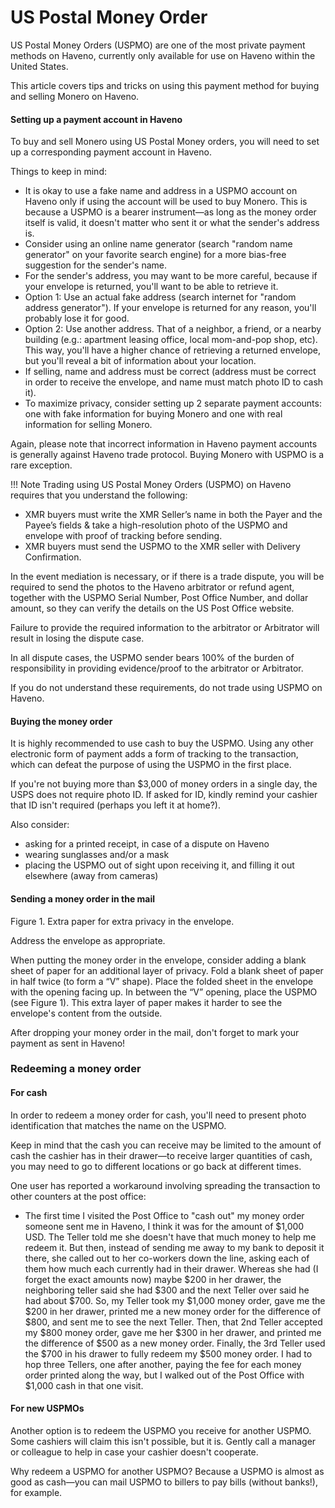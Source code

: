 # US Postal Money Order

US Postal Money Orders (USPMO) are one of the most private payment methods on Haveno, currently only available for use on Haveno within the United States.

This article covers tips and tricks on using this payment method for buying and selling Monero on Haveno.

#### Setting up a payment account in Haveno

To buy and sell Monero using US Postal Money orders, you will need to set up a corresponding payment account in Haveno.

Things to keep in mind:

- It is okay to use a fake name and address in a USPMO account on Haveno only if using the account will be used to buy Monero. This is because a USPMO is a bearer instrument—as long as the money order itself is valid, it doesn't matter who sent it or what the sender's address is.
- Consider using an online name generator (search "random name generator" on your favorite search engine) for a more bias-free suggestion for the sender's name.
- For the sender's address, you may want to be more careful, because if your envelope is returned, you'll want to be able to retrieve it.
- Option 1: Use an actual fake address (search internet for "random address generator"). If your envelope is returned for any reason, you'll probably lose it for good.
- Option 2: Use another address. That of a neighbor, a friend, or a nearby building (e.g.: apartment leasing office, local mom-and-pop shop, etc). This way, you'll have a higher chance of retrieving a returned envelope, but you'll reveal a bit of information about your location.
- If selling, name and address must be correct (address must be correct in order to receive the envelope, and name must match photo ID to cash it).
- To maximize privacy, consider setting up 2 separate payment accounts: one with fake information for buying Monero and one with real information for selling Monero.

Again, please note that incorrect information in Haveno payment accounts is generally against Haveno trade protocol. Buying Monero with USPMO is a rare exception.

!!! Note
    Trading using US Postal Money Orders (USPMO) on Haveno requires that you understand the following:

- XMR buyers must write the XMR Seller’s name in both the Payer and the Payee’s fields & take a high-resolution photo of the USPMO and envelope with proof of tracking before sending.
- XMR buyers must send the USPMO to the XMR seller with Delivery Confirmation.

In the event mediation is necessary, or if there is a trade dispute, you will be required to send the photos to the Haveno arbitrator or refund agent, together with the USPMO Serial Number, Post Office Number, and dollar amount, so they can verify the details on the US Post Office website.

Failure to provide the required information to the arbitrator or Arbitrator will result in losing the dispute case.

In all dispute cases, the USPMO sender bears 100% of the burden of responsibility in providing evidence/proof to the arbitrator or Arbitrator.

If you do not understand these requirements, do not trade using USPMO on Haveno.

#### Buying the money order

It is highly recommended to use cash to buy the USPMO. Using any other electronic form of payment adds a form of tracking to the transaction, which can defeat the purpose of using the USPMO in the first place.

If you're not buying more than $3,000 of money orders in a single day, the USPS does not require photo ID. If asked for ID, kindly remind your cashier that ID isn't required (perhaps you left it at home?).

Also consider:

- asking for a printed receipt, in case of a dispute on Haveno
- wearing sunglasses and/or a mask
- placing the USPMO out of sight upon receiving it, and filling it out elsewhere (away from cameras)

#### Sending a money order in the mail

Figure 1. Extra paper for extra privacy in the envelope.

Address the envelope as appropriate.

When putting the money order in the envelope, consider adding a blank sheet of paper for an additional layer of privacy. Fold a blank sheet of paper in half twice (to form a “V” shape). Place the folded sheet in the envelope with the opening facing up. In between the “V” opening, place the USPMO (see Figure 1). This extra layer of paper makes it harder to see the envelope's content from the outside.

After dropping your money order in the mail, don't forget to mark your payment as sent in Haveno!

### Redeeming a money order

#### For cash

In order to redeem a money order for cash, you'll need to present photo identification that matches the name on the USPMO.

Keep in mind that the cash you can receive may be limited to the amount of cash the cashier has in their drawer—to receive larger quantities of cash, you may need to go to different locations or go back at different times.

One user has reported a workaround involving spreading the transaction to other counters at the post office:

- The first time I visited the Post Office to "cash out" my money order someone sent me in Haveno, I think it was for the amount of $1,000 USD. The Teller told me she doesn't have that much money to help me redeem it. But then, instead of sending me away to my bank to deposit it there, she called out to her co-workers down the line, asking each of them how much each currently had in their drawer. Whereas she had (I forget the exact amounts now) maybe $200 in her drawer, the neighboring teller said she had $300 and the next Teller over said he had about $700. So, my Teller took my $1,000 money order, gave me the $200 in her drawer, printed me a new money order for the difference of $800, and sent me to see the next Teller. Then, that 2nd Teller accepted my $800 money order, gave me her $300 in her drawer, and printed me the difference of $500 as a new money order. Finally, the 3rd Teller used the $700 in his drawer to fully redeem my $500 money order. I had to hop three Tellers, one after another, paying the fee for each money order printed along the way, but I walked out of the Post Office with $1,000 cash in that one visit.

#### For new USPMOs

Another option is to redeem the USPMO you receive for another USPMO. Some cashiers will claim this isn't possible, but it is. Gently call a manager or colleague to help in case your cashier doesn't cooperate.

Why redeem a USPMO for another USPMO? Because a USPMO is almost as good as cash—you can mail USPMO to billers to pay bills (without banks!), for example.
